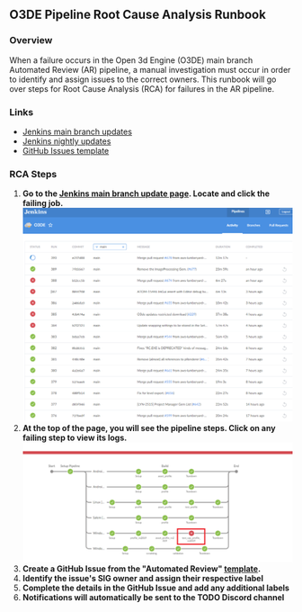 ## O3DE Pipeline Root Cause Analysis Runbook

### Overview

When a failure occurs in the Open 3d Engine (O3DE) main branch Automated Review (AR) pipeline, a manual investigation must occur in order to identify and assign issues to the correct owners. This runbook will go over steps for Root Cause Analysis (RCA) for failures in the AR pipeline.

### Links

* [Jenkins main branch updates](https://jenkins-o3de.agscollab.com/blue/organizations/jenkins/O3DE/activity/?branch=main)
* [Jenkins nightly updates](https://jenkins-pipeline.agscollab.com/job/O3DE-LY-Fork_nightly/)
* [GitHub Issues template](https://github.com/aws-lumberyard/o3de/issues/new?assignees=&labels=&template=ar_bug_report-md.md&title=)

### RCA Steps

1. **Go to the [Jenkins main branch update page](https://jenkins-o3de.agscollab.com/blue/organizations/jenkins/O3DE/activity/?branch=main). Locate and click the failing job.**
![Jenkins page](./images/rca_1.png)
1. **At the top of the page, you will see the pipeline steps. Click on any failing step to view its logs.**
![Failing jobs](./images/rca_2.png)
1. **Create a GitHub Issue from the "Automated Review" [template](https://github.com/aws-lumberyard/o3de/issues/new?assignees=&labels=&template=ar_bug_report-md.md&title=).**
1. **Identify the issue's SIG owner and assign their respective label**
1. **Complete the details in the GitHub Issue and add any additional labels**
1. **Notifications will automatically be sent to the TODO Discord channel**
